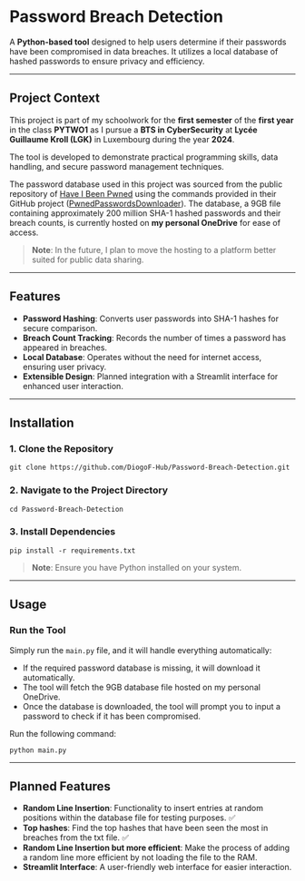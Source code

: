 # **Password Breach Detection**

A **Python-based tool** designed to help users determine if their passwords have been compromised in data breaches. It utilizes a local database of hashed passwords to ensure privacy and efficiency.

---

## **Project Context**

This project is part of my schoolwork for the **first semester** of the **first year** in the class **PYTWO1** as I pursue a **BTS in CyberSecurity** at **Lycée Guillaume Kroll (LGK)** in Luxembourg during the year **2024**.

The tool is developed to demonstrate practical programming skills, data handling, and secure password management techniques.

The password database used in this project was sourced from the public repository of [Have I Been Pwned](https://haveibeenpwned.com/) using the commands provided in their GitHub project ([PwnedPasswordsDownloader](https://github.com/HaveIBeenPwned/PwnedPasswordsDownloader)). The database, a 9GB file containing approximately 200 million SHA-1 hashed passwords and their breach counts, is currently hosted on **my personal OneDrive** for ease of access.

> **Note**: In the future, I plan to move the hosting to a platform better suited for public data sharing.

---

## **Features**

- **Password Hashing**: Converts user passwords into SHA-1 hashes for secure comparison.
- **Breach Count Tracking**: Records the number of times a password has appeared in breaches.
- **Local Database**: Operates without the need for internet access, ensuring user privacy.
- **Extensible Design**: Planned integration with a Streamlit interface for enhanced user interaction.

---

## **Installation**

### **1. Clone the Repository**
```
git clone https://github.com/DiogoF-Hub/Password-Breach-Detection.git
```

### **2. Navigate to the Project Directory**
```
cd Password-Breach-Detection
```

### **3. Install Dependencies**
```
pip install -r requirements.txt
```
> **Note**: Ensure you have Python installed on your system.

---

## **Usage**

### **Run the Tool**
Simply run the `main.py` file, and it will handle everything automatically:
- If the required password database is missing, it will download it automatically.
- The tool will fetch the 9GB database file hosted on my personal OneDrive.
- Once the database is downloaded, the tool will prompt you to input a password to check if it has been compromised.

Run the following command:
```
python main.py
```

---

## **Planned Features**

- **Random Line Insertion**: Functionality to insert entries at random positions within the database file for testing purposes. ✅
- **Top hashes**: Find the top hashes that have been seen the most in breaches from the txt file. ✅
- **Random Line Insertion but more efficient**: Make the process of adding a random line more efficient by not loading the file to the RAM.
- **Streamlit Interface**: A user-friendly web interface for easier interaction.

